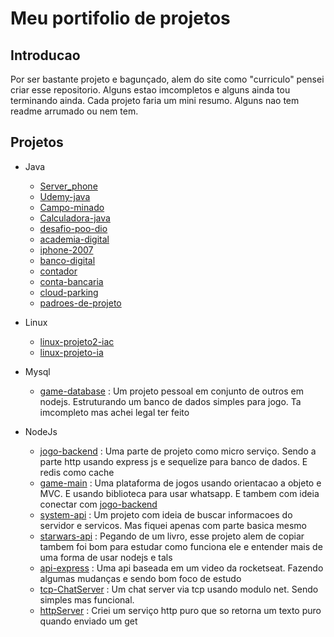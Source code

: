 # Meu portifolio de projetos

## Introducao

Por ser bastante projeto e bagunçado, alem do site como "curriculo" pensei criar esse repositorio. Alguns estao imcompletos e alguns ainda tou terminando ainda. Cada projeto faria um mini resumo. Alguns nao tem readme arrumado ou nem tem.

## Projetos
* Java
    * [Server_phone](https://github.com/JeanVictor0/server_phone)
    * [Udemy-java](https://github.com/JeanVictor0/udemy-java) 
    * [Campo-minado](https://github.com/JeanVictor0/campo-minado)
    * [Calculadora-java](https://github.com/JeanVictor0/calculadora-java) 
    * [desafio-poo-dio](https://github.com/JeanVictor0/desafio-poo-dio) 
    * [academia-digital](https://github.com/JeanVictor0/academia-digital) 
    * [iphone-2007](https://github.com/JeanVictor0/iphone-2007)
    * [banco-digital](https://github.com/JeanVictor0/banco-digital)
    * [contador](https://github.com/JeanVictor0/contador)
    * [conta-bancaria](https://github.com/JeanVictor0/conta-bancaria)
    * [cloud-parking](https://github.com/JeanVictor0/cloud-parking)
    * [padroes-de-projeto](https://github.com/JeanVictor0/padroes-de-projeto)

* Linux
   * [linux-projeto2-iac](https://github.com/JeanVictor0/linux-projeto2-iac)
   * [linux-projeto-ia](https://github.com/JeanVictor0/linux-projeto-iac)

* Mysql
    * [game-database](https://github.com/JeanVictor0/game-database) : Um projeto pessoal em conjunto de outros em nodejs. Estruturando um banco de dados simples para jogo. Ta imcompleto mas achei legal ter feito

* NodeJs
    * [jogo-backend](https://github.com/JeanVictor0/jogo-backend) : Uma parte de projeto como micro serviço. Sendo a parte http usando express js e sequelize para banco de dados. E redis como cache 
    * [game-main](https://github.com/JeanVictor0/game-main) : Uma plataforma de jogos usando orientacao a objeto e MVC. E usando biblioteca para usar whatsapp. E tambem com ideia conectar com [jogo-backend](https://github.com/JeanVictor0/jogo-backend)
    * [system-api](https://github.com/JeanVictor0/sistem-api) : Um projeto com ideia de buscar informacoes do servidor e servicos. Mas fiquei apenas com parte basica mesmo
    * [starwars-api](https://github.com/JeanVictor0/starwars-api) : Pegando de um livro, esse projeto alem de copiar tambem foi bom para estudar como funciona ele e entender mais de uma forma de usar nodejs e tals
    * [api-express](https://github.com/JeanVictor0/api-express) : Uma api baseada em um video da rocketseat. Fazendo algumas mudanças e sendo bom foco de estudo
    * [tcp-ChatServer](https://github.com/JeanVictor0/tcp-ChatServer) : Um chat server via tcp usando modulo net. Sendo simples mas funcional.
    * [httpServer](https://github.com/JeanVictor0/httpServer) : Criei um serviço http puro que so retorna um texto puro quando enviado um get
